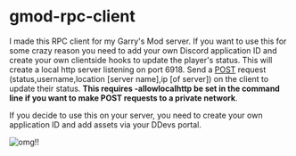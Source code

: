 # gmod-rpc-client
I made this RPC client for my Garry's Mod server. If you want to use this for some crazy reason you need to add your own Discord application ID and create your own clientside hooks to update the player's status.
This will create a local http server listening on port 6918. Send a [POST](https://wiki.facepunch.com/gmod/http.Post) request (status,username,location [server name],ip [of server]) on the client to update their status. **This requires -allowlocalhttp be set in the command line if you want to make POST requests to a private network**. 

If you decide to use this on your server, you need to create your own application ID and add assets via your DDevs portal.


![omg!!](https://cdn.discordapp.com/attachments/542110797766066196/1110805431703588934/sa.jpg)
